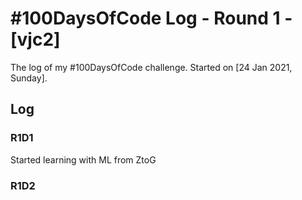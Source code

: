# #100DaysOfCode Log - Round 1 - [vjc2]

The log of my #100DaysOfCode challenge. Started on [24 Jan 2021, Sunday].

## Log

### R1D1 
Started learning with ML from ZtoG



### R1D2

